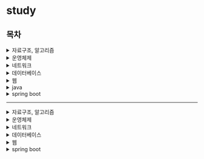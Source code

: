 # study

## 목차
<details>
<summary>자료구조, 알고리즘</summary>
<div markdown="1">

1. [피보나치 수열](#1-피보나치-수열)
2. [Call by value &amp; Call by reference](#2-call-by-value--call-by-reference)
3. [시간복잡도와 공간복잡도](#3-시간복잡도와-공간복잡도)
4. [정렬과 시간 복잡도](#4-정렬과-시간-복잡도)
5. [배열과 연결리스트](#5-배열과-연결리스트)
6. [스택과 큐](#6-스택과-큐)
7. [DFS와 BFS](#7-dfs와-bfs)
8. [이진탐색](#8-이진탐색)
9. [트리와 그래프](#9-트리와-그래프)
10. [이진트리, 균형이진트리, 레드블랙트리](#10-이진트리-균형이진트리-레드블랙트리)
11. [Heap Tree](#11-heap-tree)
12. [B-Tree, B+Tree](#12-b-tree-btree)

</div>
</details>
<details>
    
<summary>운영체제</summary>
<div markdown="1">

1. [운영체제](#1-운영체제)
2. [메모리 구조](#2-메모리-구조)
3. [프로세스와 스레드](#3-프로세스와-스레드)
4. [CPU 스케줄러](#4-cpu-스케줄러)
5. [가상 메모리](#5-가상-메모리)
6. [데드락](#6-데드락)

</div>
</details>

</div>
</details>
<details>
    
<summary>네트워크</summary>
<div markdown="1">

1. [OSI 7계층](#1-osi-7계층)
2. [TCP와 UDP](#2-tcp와-udp)
3. [IP](#3-ip)
4. [DNS](#4-dns)
5. [로드밸런서](#5-로드밸런서)
</div>
</details>

</div>
</details>
<details>
    
<summary>데이터베이스</summary>
<div markdown="1">

1. [DBMS](#1-dbms)
2. [트랜잭션 특징](#2-트랜잭션-특징)
3. [NOSQL](#3-nosql)
4. [파티셔닝](#4-파티셔닝)
5. [샤딩](#5-샤딩)
</div>
</details>

</div>
</details>
<details>
    
<summary>웹</summary>
<div markdown="1">

1. [브라우저에 url 치면 일어나는 일](#1-브라우저에-url-치면-일어나는-일)
2. [쿠키와 세션](#2-쿠키와-세션)
3. [REST API와 RESTful](#3-rest-api와-restful)
4. [HTTP 응답코드](#4-http-응답코드)
5. [HTTPS](#5-https)
</div>
</details>

</div>
</details>
<details>

<summary>java</summary>
<div markdown="1">
</div>
</details>

</div>
</details>
<details>

<summary>spring boot</summary>
<div markdown="1">

1. [IOC](#1-ioc)
2. [DI](#2-di)
3. [AOP](#3-aop)
</div>
</details>

---

<details>
<summary>자료구조, 알고리즘</summary>
<div markdown="1">

## 1. 피보나치 수열
### 첫째 및 둘째 항이 1이며, 그 뒤의 모든 항은 바로 앞 두항의 합인 수열
예시) 1, 1, 3, 3, 5, 8, …
편의상 0번째 항을 0으로 두기도 함
<br/>
<br/>
<br/>

---
## 2. Call by value & Call by reference
| Call by value | Call by reference |
| --- | --- |
| 인자로 받은 값을 복사하여 처리 | 인자로 받은 값의 주소를 참조하여 직접 값에 영향을 줌 |
| 원본 값 수정 X | 원본 값 수정 O |
| 변수의 복사본이 전달됨 | 변수 자체가 전달됨 |
| 실제 인수가 다른 메모리 위치에 생성 | 실제 인수가 같은 메모리 위치에 생성 |
<br/>
<br/>
<br/>

---
## 3. 시간복잡도와 공간복잡도
### 시간 복잡도 : 알고리즘의 수행 시간 분석

- 특정 크기의 입력을 기준으로 할 때 필요한 연산의 횟수를 나타냄
- 성능 평가 Case
    - 최선의 경우 (Best Case)
    - 최악의 경우 (Worst Case)
    - 평균의 경우 (Average Case)
- 알고리즘이 복잡해질수록 평균 구하기 어려움 → 최악의 경우로 알고리즘 성능을 파악

### 공간 복잡도 : 알고리즘의 메모리 사용량 분석

- 프로그램 실행과 완료에 얼마나 많은 공간(메모리)가 필요한지를 나타냄
- 공간 (space)
    - 고정 공간 (알고리즘과 무관한 공간)
        - 코드가 저장되는 공간, 알고리즘 실행을 위해 시스템이 필요로 하는 공간 등
    - 가변 공간 (알고리즘과 밀접한 공간)
        - 변수를 저장하는 공간 등의 문제를 해결하기 위해 알고리즘이 필요로 하는 공간

| 시간 복잡도 | 공간 복잡도 |
| --- | --- |
| 얼마나 빠르게 실행되는지를 판단 | 얼마나 많은 자원(메모리 공간)이 필요한지를 판단 |

### 시간 복잡도와 공간 복잡도는 반비례하는 경향이 있음, 보통 알고리즘의 성능을 판단할 때는 시간 복잡도를 위주로 판단
<br/>
<br/>
<br/>

---
## 4. 정렬과 시간 복잡도
### 버블정렬(Bubble Sort)

- 시간 복잡도 : O(N^2)
- 배열의 첫 원소부터 순차적으로 진행하며, 현재 원소가 그 다음 원소의 값보다 크면 두 원소를 바꾸는 작업을 완전히 정렬 될 때까지 반복하는 정렬

### 선택정렬(Selection Sort)

- 시간 복잡도 : O(N^2)
- 배열을 탐색하며 가장 작은 원소를 배열 맨 앞의 원소와 교체, 그 다음으로 작은 원소를 찾아 다시 앞으로 보냄. 이 작업을 완전히 정렬 될 때까지 반복하는 정렬

### 삽입 정렬(Insertion Sort)

- 최선의 경우: O(n), 최악의 경우: O(n^2)
- 배열의 모든 요소를 앞에서 부터 차례대로 이미 정렬된 배열 부분과 비교하여, 삽입하는 작업을 반복하는 정렬

### 병합 정렬(merge Sort)

- 시간 복잡도: O(n log n)
- 배열을 절반씩 나누어 부분리스트가 하나만 남을 때까지 반복. 각각을 정렬한 후 다시 합쳐 정렬하는 작업을 반복하는 정렬

### 퀵정렬(Quick Sort)

- 최악의 경우: O(n^2), 평균의 경우(n log n)
- 배열 중 피벗이 될 원소를 임의의 기준으로 선정하고, 피벗 앞에는 피벗보다 작은 원소들이오고, 피벗 뒤에는 피벗보다 큰 원소들이  오도록 피벗을 기준으로 배열을 나눔. 이렇게 나눈 배열도 앞의 과정을 반복하여 결국 정렬된 상태의 배열이 되는 정렬

### 계수정렬(Counting Sort)

- 시간 복잡도: O(n+k)
- 각 요소의 배열 등장 횟수를 count해 누적합으로 나타낸는 배열을 만든 후 그 누적합으로 요소들의 index를 알아내 작은 숫자 순서대로 정렬하는 정렬

### 기수정렬(Radix Sort)

- 최악의 경우: O(w(n+k))
- 1의 자리, 10의 자리, 100의 자리 … 자리수를 기준으로 정렬하는 정렬
<br/>
<br/>
<br/>

---
## 5. 배열과 연결리스트
### 배열

- 같은 종류의 데이터들이 순차적으로 저장되어 있는 자료 구조
- 배열의 크기는 처음 생성할 때 정하며 이후에는 변경할 수 없음
- 빠른 접근이 요구되고, 데이터의 삽입과 삭제가 적을 경우 자주 사용됨
- 장점
    - 인덱스를 통한 빠른 접근
- 단점
    - 삽입, 삭제가 오래 걸림
    - 중간에 있는 데이터가 삭제되면 공간 낭비가 심함

### 연결리스트

- 각 노드가 데이터와 포인터를 가지고 한 줄로 연결되어 있는 방식으로 데이터를 저장하는 자료구조
- 메모리를 연속적으로 사용하지 않음
- 삽입과 삭제 연산이 잦고, 검색 빈도가 적을 때 자주 사용됨
- 장점
    - 삽입, 삭제에 용이함
- 단점
    - 임의 접근이 불가능하여, 처음부터 탐색을 진행해야함
<br/>
<br/>
<br/>

---
## 6. 스택과 큐
### 스택 (Stack)

- 차곡차곡 쌓아 올린 형태의 자료구조
- LIFO(Last In First Out) 방식, 후입선출
- 가장 마지막에 삽입된 자료가 가장 먼저 삭제
- 삽입 → ’push’, 삭제 → ‘pop’
- 삽입, 삭제가 이루어지는 곳 → ‘top’

### 큐 (Queue)

- 줄(놀이동산에서 **줄**을 서서 순서를 기다릴 때의 **줄**)
- FIFO(First In First Out) 방식, 선입선출
- 가장 먼저삽입된 자료가 가장 먼저 삭제
- 삽입 → ‘enqueue’, 삭제 → ‘dequeue’
- 삽입이 이루어지는 곳 → ‘front’, 삭제가 이루어지는 곳 → ‘rear’

### 우선순위 큐 (Priority Queue)

- 들어오는 순서와 상관없이 우선순위가 높은 데이터가 먼저 삭제
- 삽입 → ‘insert’, 삭제 → ‘delete’
- 구현 (시간 복잡도 상 힙이 유리)
    - 배열
        - 순서없는 : 삽입 → O(1), 삭제 → O(n)
        - 정렬된 :  삽입 → O(n), 삭제 → O(1))
    - 연결리스트
        - 순서없는 : 삽입 → O(1), 삭제 → O(n)
        - 정렬된 : 삽입 → O(n), 삭제 → O(1))
    - 힙(heap)
        - 삽입 → O(log n), 삭제 → O(log n)

### 원형 큐 (=환형 큐, Circular Queue, Ring Buffer)

- 선이 아닌 원의 형태를 가진 큐
- FIFO(First In First Out) 방식, 선입선출
- 삽입 → ‘enqueue’, 삭제 → ‘dequeue’
- 삽입 → rear + 1, 삭제 → front + 1

### 덱 (Deque, Double-ended Queue)

- 양쪽에서 추가, 삭제가 가능한 선형 구조의 자료구조
- 삽입이 이루어지는 곳 → ‘front’, 삭제가 이루어지는 곳 → ‘rear’
- enqueue, dequeue → O(1)
<br/>
<br/>
<br/>

---
## 7. DFS와 BFS
### DFS (Depth First Search, 깊이 우선 탐색)

- 그래프와 트리의 깊은 부분을 우선적으로 탐색하는 알고리즘
- 루트 노드(또는 임의의 노드)에서 최대한 깊이 내려간 뒤, 더 이상 갈 곳이 없으면 다음 분기로 넘어감

### BFS (Breadth First Search, 너비 우선 탐색)

- 그래프와 트리의 인점한 노드부터 탐색하는 알고리즘
- 시작 정점으로 인점한 정점을 먼저 방문하며 최대한 넓게 이동한 다음, 더 이상 갈 곳이 없으면 아래로 이동

| DFS | BFS |
| --- | --- |
| 현재 정점에서 갈 수 있는 점들까지 들어가면서 탐색 | 현재 정점에서 연결된 가까운 점들부터 탐색 |
| 스택 또는 재귀함수로 구현 | 큐를 이용해서 구현 |

### 대표적인 활용 문제

| 문제 | DFS | BFS |
| --- | --- | --- |
| 모든 정점을 방문하는 문제 | 유리 | 유리 |
| 경로의 특징을 저장하는 문제 | 유리 | 불리 |
| 최단거리 문제 | 불리 | 유리 |
<br/>
<br/>
<br/>

---
## 8. 이진탐색
### 이진탐색(Binary Search)

- 정렬된 배열이나 리스트에서 특정한 값을 찾는 알고리즘
- 배열의 중간에 있는 임의의 값을 중간값으로 선택하여 중간값을 기준으로 데이터들을 나눈다. 그후 중간값과 찾는 값을 비교하여 중간값보다 크면 우측을 대상으로하고, 작다면 좌측을 대상으로하여 다시 탐색한다.
- 반드시 데이터들이 일정한 순서로 정렬된 구조에서 사용가능
- 시간 복잡도 : O(log n)
- 장점
    - 검색 속도가 빠름
- 단점
    - 반드시 특정구조가 필요함 (정렬된 구조)
    - 검색대상의 생성, 수정에 취약 (추가적인 메모리 사용 X → 검색 대상을 수정, 추가하는 경우 탐색 시간 길어짐)
<br/>
<br/>
<br/>

---
## 9. 트리와 그래프
### 트리

- 노드와 노드간을 연결하는 간선으로 구성된 자료구조
- 두 개의 노드 사이에 반드시 1개의 경로
- 부모 - 자식 관계 성립 → 계층형 모델 (최상위 노드 = root)
- 노드가 N개 이면 간선 = N - 1개 (완전이진트리의 경우 각 레벨 k에 존재하는 노드는 2^k개)
- 방향성이 존재O,  사이클이 존재 X (비순환)
- 순회 종류 → 전위순회, 중위순회, 후위순회

### 그래프

- 노드와 노드간을 연결하는 간선으로 구성된 자료구조
- 순환 혹은 비순환 구조를 이룸
- 방향이 있는 그래프와 없는 그래프가 있음
- 루트 노드의 개념 X, 부모 - 자식 관계 계념 X
- 2개 이상의 경로 가능 (무방향, 방향, 양방향 가능)

| 특징 | 그래프 | 트리 |
| --- | --- | --- |
| 방향성 | 방향, 무방향 | 방향 |
| 사이클 | 순환, 비순환, 자기순환 | 비순환 |
| 루트노드 | 루트 개념 X | 한 개의 루트 O |
| 부모 - 자식 | 부모 - 자식 개념 X | 한 개의 부모노드 (루트 제외) |
| 모델 | 네트워크 모델 | 계층 모델 |
| 간선 수 | 자유 | N - 1 개 |
<br/>
<br/>
<br/>

---

## 10. 이진트리, 균형이진트리, 레드블랙트리
### 이진트리 (Binary Tree)

- 각 노드가 최대 2개의 자식노드를 가진 트리
- 종류
    - 이진 탐색 트리 (Binary Search Tree, BST)
        - 왼쪽 자식이 부모보다 작고 오른쪽 자식은 부모보다 큰 이진 트리
    - 정 이진트리 (full binary tree)
        - 모든 노드가 0개 또는 2개의 자식 노드를 갖는 트리
    - 완전 이진트리 (complete binary tree)
        - 마지막 레벨을 제외하고 모든 레벨이 완전히 채워져 있는 트리
    - 완전 이진 탐색 트리 (Complete binary search tree)
        - 완전 이진 트리의 성질을 가지는 이진 탐색 트리
    - 포화 이진 트리 (Perfect Binary Tree)
        - 모든 노드가 두개의 자식 노드를 가지고, 모든 리프 노드가 동일한 깊이를 갖는 트리
    - 편향 이진트리 (skewed binary tree)
        - 모든 노드가 왼쪽 또는 오른쪽으로 치우쳐 있는 트리

### 균형 이진 트리 (Balanced Binary Tree)

- 모든 노드의 좌우 서브 트리 높이 차이가 1만큼 나는 트리
- 균형 이진 탐색 트리 (Balanced Binary Search Tree)
    - 노드의 삽입과 삭제가 일어날 때 균형을 유지하도록 하는 트리
    - AVL 트리 (Adelson-Velsky and Landis, 높이 균형 이진 탐색 트리)
        - 스스로 균형을 잡는 이진 탐색 트리
        - Balance Factor(BF) 왼쪽 서브트리에서 오른쪽 서브트리의 높이를 뺀 값 (BF가 최대 1까지 차이나면 균형이 잡힘)
        - 삽입, 삭제 연산을 수행할 때 회전
        - 회전 종류
            - LL 회전
            - RR 회전
            - LR 회전
            - RL 회전

### 레드블랙 트리 (Red-Black Tree)

- 자가 균형 이진 탐색 트리
- 조건
    - 모든 노드는 빨간색 혹은 검은색
    - 루트 노드와 모든 리프 노드(NIL)는 검은색
    - 빨간색 노드의 자식은 검은색 (빨간색 노드가 연속으로 나올 수 없음)
    - 모든 리프 노드에서 루트 노드까지 가는 경로에서 만나는 검은색 노드의 개수는 같음
<br/>
<br/>
<br/>

---

## 11. Heap Tree
### 힙 트리 (Heap Tree)

- 완전 이진 트리의 일종, 우선순위 큐를 위해 만들어짐
- 종류
    - 최대 힙 (max heap)
        - 부모 노드의 키값 ≥ 자식노드의 키값
    - 최소 힙 (min heap)
        - 부모 노드의 키값 ≤ 자식노드의 키값
- 특징
    - 최대값과 최소값을 O(1)의 속도로 구할 수 있음
    - 배열을 이용하여 구현
    - 인덱스 1부터 시작
    - 인덱스
        - 왼쪽 자식의 인덱스 : (부모의 인덱스) * 2
        - 오른쪽 자식의 인덱스 : (부모의 인덱스) * 2 + 1
        - 부모의 인덱스 : (자식의 인덱스) / 2
- 데이터 삽입
    - max heap
        - 데이터를 맨 마지막 인덱스에 추가
        - 부모 노드보다 작다면 그대로 둠
        - 부모 노드보다 크다면 부모 노드와 위치를 바꿈
- 데이터 삭제
    - max heap
        - root 노드를 삭제
        - root 노드의 자리에 마지막 노드를 가져옴
        - heap을 재구성 (만약 자식 노드보다 크다면 그대로 두고, 작다면 자식노드와 값을 바꿈)
<br/>
<br/>
<br/>

---

## 12. B-Tree, B+Tree
### B-Tree

- 균형 잡힌 트리 (삽입, 삭제 시 특정 규칙에 맞게 재정렬)
- 특징
    - 한 노드의 키가 k개라면 자식 노드의 개수는 k + 1
    - 노드의 키는 항상 정령된 상태
    - 리프 노드가 아닌 노드는 항상 2개 이상의 자식 노드를 가짐
    - 모든 리프 노드들은 항상 같은 레벨
    - 각 노드는 여러 개의 키와 각 키에 대응하는 데이터를 가짐
    - 노드들의 키는 중복되지 않음
    - 각 노드는 자식 노드를 참조하는 포인터를 가짐

### B+Tree

- B-Tree의 모든 데이터를 순회하기 위해 리프 노드까지 갔다가 다시 부모 노드로 BackTracking하여 트리의 모든 노드를 방문하는 비효율을 보완하기 위한 것이 B+Tree
- 특징
    - 데이터는 리프 노드에만 저장
    - 리프 노드가 아닌 루트 노드나 중간 노드들은 자식 노드로 향하는 포인터만 가짐
    - 모든 리프 노드들은 linked list를 통해 서로 연결
    - 중간 노드들의 키를 통해 리프 노드를 찾아감 → 노드들이 갖는 키는 중복 가능
- 장점
    - 리프 노드가 아닌 노드들에 실제 데이터를 저장하지 않고 키에 따라 자식 노드로 향하는 포인터만 가질 수 있어서 **저장 공간 절약, 더 많은 포인터를 저장 가능**
    - 한 노드가 가질 수 있는 자식 노드의 최대 개수를 늘릴 수 있음 → 트리의 depth를 낮출 수 있음
    - Full scan시, linked list로 연결된 리프 노드들에 대해서만 읽기를 진행 → 시간 단축
- 단점
    - 실제 데이터까지 접근하기 위해서는 무조건 트리의 맨 아래에 있는 리프 노드까지 접근해야 함
    

|  | B-Tree | B+Tree |
| --- | --- | --- |
| 데이터 | 모든 노드에 저장 | 리프 노드에만 저장 |
| key | 중복 없음 | 중복 가능 |
| Full Scan | 모든 노드를 순회하며 탐색 | linked list를 통해 리프 노드만 선형 탐색 |
| key를 통한 검색 | 리프 노드까지 가지 않아도 되는 경우 있음 | 무조건 리프 노드까지 가야 함 |
| 높이 | 높음 | 낮음 |

<br/>
<br/>
<br/>

---
</div>
</details>

<details>
<summary>운영체제</summary>
<div markdown="1">

## 1. 운영체제
### 시스템의 자원과 동작을 관리하는 소프트웨어
### 프로세스, 저장장치, 네트워킹, 사용자, 하드웨어를 관리
<br/>
<br/>
<br/>

---

## 2. 메모리 구조
- Code : 소스코드
- Data : 전역변수, 정적변수 할당
- Heap : 사용자가 직접 동적으로 할당
- Stack : 함수의 호출정보, 지역변수, 매개변수 등 저장
<br/>
<br/>
<br/>

---

## 3. 프로세스와 스레드
- 프로세스 : 실행중인 프로그램 (예 : 유튜브 창)
    - 메모리와 CPU를 프로세스마다 할당받아서 사용

- 스레드 : 프로세스 안 실행 단위 (예 : 밑에서 움직이는 바, 좋아요)
    - 프로세스 안 다른 스레드와 메모리와 CPU를 공유해서 사용
<br/>
<br/>
<br/>

---

## 4. CPU 스케줄러
### 준비큐에 있는 프로세스에 대해 CPU 할당하는 방법
- 비선점 스케줄링
    - FCFS : 먼저 요청한 프로세스를 먼저 처리
    - SJF : 사용하는 시간이 짧은 프로세스 먼저 처리
- 선점 스케줄링
    - SRT : 남은 시간이 짧은 프로세스 먼저 처리
    - RR : time slice를 기반으로 스케줄링
<br/>
<br/>
<br/>

---

## 5. 가상 메모리
### 사용하는 부분만 메모리에 올리고, 나머지는 디스크에 보관
<br/>
<br/>
<br/>

---

## 6. 데드락
### 프로세스가 자원을 얻지 못해 다음 작업을 하지 못하는 상태
- 발생 조건
    - 상호 배제 : 자원은 한 번에 한 프로세스만 사용 가능
    - 점유 대기 : 자원을 점유하고 있으면서 자원을 추가로 점유하기 위해 대기하고 있어야함
    - 비선점 : 다른 프로세스에 할당된 자원을 끝날 때까지 강제로 빼앗을 수 없음
    - 순환 대기 : 점유한 자원을 대기하며 순환의 모습으로 대기해야함 (예 : P1은 P2가 점유한 자원을 대기, P2는 P3가 점유한 자원을 대기, P3는 P1이 점유한 자원을 대기)
<br/>
<br/>
<br/>

---
</div>
</details>

<details>
<summary>네트워크</summary>
<div markdown="1">
    
## 1. OSI 7계층
### 네트워킹에 대한 표준을 7계층으로 나눈것
- 1계층 물리 계층
- 2계층 데이터 링크 계층
- 3계층 네트워크 계층
- 4계층 전송 계층
- 5계층 세션 계층
- 6계층 표현 계층
- 7계층 응용 계층
  
<br/>
<br/>
<br/>

---

## 2. TCP와 UDP
- TCP : 신뢰성 높은 프로토콜
    - 데이터를 받았는지 확인 가능
    - UDP보다 속도가 느림
- UDP : 빠른 프로토콜
    - 데이터를 받았는지 확인 불가
    - 스트리밍 서비스에서 사용
  
<br/>
<br/>
<br/>

---

## 3. IP
### 인터넷에서 데이터 전달 프로토콜
- 비신뢰성 : 패킷의 완전한 전달을 보장하지 않음
- 비연결성 : 패킷을 보내는 길을 정하지 않음
  
<br/>
<br/>
<br/>

---

## 4. DNS
### 도메인 주소를 IP 주소로 변환해주는 시스템
  
<br/>
<br/>
<br/>

---

## 5. 로드밸런서
### 서버의 부하를 분산시켜주는 시스템
- L4 : 4계층 이하의 정보를 가지고 로드를 분산
- L7 : 응용 계층의 정보를 가지고 로드 분산
  
<br/>
<br/>
<br/>

---

</div>
</details>

<details>
<summary>데이터베이스</summary>
<div markdown="1">
    
## 1. DBMS
### 데이터베이스 내 데이터에 접근하도록 도와주는 시스템
  
<br/>
<br/>
<br/>

---

## 2. 트랜잭션 특징
### 데이터베이스 내 데이터에 접근하도록 도와주는 시스템
A : 원자성
- 부분적으로 실행되거나 중단되지 않는 것
  
C : 일관성
- 일관적인 DB상태를 유지하는 것
  
I : 격리성
- 트랜잭션 작업이 끼어들지 못하도록 보장하는 것
  
D : 지속성
- 트랜잭션은 영원히 반영되는 것
  
<br/>
<br/>
<br/>

---

## 3. NOSQL
### Not Only SQL, SQL을 보완한다는 의미
- 스키마가 없음
- 삽입, 조회 빠름
- 대량의 분산 데이터를 저장하는데 특화
  
<br/>
<br/>
<br/>

---

## 4. 파티셔닝
### 테이블을 컬럼 단위로 나누어 관리하는 기법
- update나 insert 같은 작업이 분산되어 성능 향상
- 테이블간 join 비용이 증가
- index를 별도로 파티셔닝할 수 없음
  
<br/>
<br/>
<br/>

---

## 5. 샤딩
### 테이블을 row단위로 분산하여 저장하는 방법
- Hash Sharding
- Dynamic Sharding
  
<br/>
<br/>
<br/>

---

</div>
</details>

<details>
<summary>웹</summary>
<div markdown="1">

## 1. 브라우저에 url 치면 일어나는 일
1. 브라우저에서 DNS 서버에서 도메인명으로 IP 주소를 가져오게 됨
2. HTTP Request 메시지 작성
3. OS의 프로토콜 스택에 메시지 전송 의뢰
4. 프로토콜 스택이 LAN에 제어정보를 붙인 패킷을 LAN어댑터에 넘김
5. LAN 어댑터는 전기신호로 변환시켜 LAN 케이블로 송출
6. 송신한 패킷은 허브, 스위치, 라우터를 경유
7. 프로바이더(ISP)에 전달
8. pop 거쳐서 인터넷 핵심부로 감
9. 고속 라우터들 사이로 서버까지 도달
10. 방화벽이 패킷을 검사
11. 캐시서버가 응답 데이터가 있는지 확인
12. 웹서버에 전송
13. 패킷을 추출해서 WAS에 전달
14. 응답 메시지를 만들어서 위의 방법대로 다시 클라이언트에게 전달
  
<br/>
<br/>
<br/>

---

## 2. 쿠키와 세션
### HTTP는 상태와 연결에 대한 정보를 저장하지 않아, 이를 도와주는 것
쿠키
- 사용자 정보가 기록된 텍스트 파일
- 브라우저에 저장되면서, 통신할 때 HTTP 헤더에 포함되어 전송
- 통신 중 정보가 노출될 수 있기 때문에 보안에 취약
세션
- 사용자의 정보를 서버에 저장
- 브라우저가 종료될 때까지 유지
- 서버에 저장되기 때문에 보안이 강함
  
<br/>
<br/>
<br/>

---

## 3. REST API와 RESTful
### REST 기반으로 서비스 API를 구현한 것
REST : 이름으로부터 자원의 정보를 주고받는 것
- 자원을 URI로 표현
- 자원에 대한 행위는 HTTP Method로 표현
RESTful : REST의 원리를 잘 따르는 시스템
- 자원을 URI로, 행위에 맞는 적절한 HTTP Method를 사용한 것이 RESTful한 메소드
- RESTful 하지 않은 것 : 예) CRUD기능 모두 POST로 처리한 것
  
<br/>
<br/>
<br/>

---

## 4. HTTP 응답코드
- 100 : 조건부 응답 (요청을 받아서 지금 처리하고 있음을 의미)
- 200 : Successful Response (Request가 성공적으로 처리되었음을 의미)
- 300 : Redirection (클라이언트를 지정된 위치로 이동하게 하는 것)
- 400 : 클라이언트 오류 (HTTP 요청이 잘못되거나 권한이 없을때 나타나게 됨)
- 500 : 서버 오류 (서버가 요청을 제대로 수행하지 못할때 발생)
  
<br/>
<br/>
<br/>

---

## 5. HTTPS
### 암호화 프로토콜을 사용하여 HTTP 통신을 안전하게 하는 프로토콜
- HTTP의 문제를 보완하고자 사용하는 것
- HTTP의 문제
    - 평문 통신을 해서 도청 가능
    - 통신상대를 확인하지 않아서 위장 가능
    - 완전성을 증명할 수 없어서 변조 가능
- HTTP에서 통신하는 소켓을 암호화 프로토콜을 사용하여 TCP와 통신하도록 함
- 암호화 프로토콜을 사용함으로써 암호화, 증명서, 변조 방지 가능
  
<br/>
<br/>
<br/>

---

</div>
</details>

<details>
<summary>spring boot</summary>
<div markdown="1">

## 1. IOC
### 제어의 역전
- 객체의 생성과 의존성 관리를 외부에서 담당
- 객체를 직접 생성하거나 제어하는 것이 아니라 외부(컨테이너)에서 주입받아서 사용
  ```java
  // 객체를 직접 생성
  public class A {
  	b = new B();
  }
  ```

  ```java
  // 객체를 생성하지 않고, 객체를 받아서 할당
  public class A {
   private B b;
  }
  ```
  <br/>
  <br/>
  <br/>

---

## 2. DI
### 의존성 주입
- 객체 지향 프로그래밍에서 사용되는 설계 원칙 중 하나
- 객체 간의 의존성을 외부에서 주입하는 방식
- 객체가 필요로 하는 의존성을 외부에서 주입받아 사용하여 결합도를 낮출 수 있고, 코드의 재사용성과 유연성을 높일 수 있음
  <br/>
  <br/>
  <br/>

---

## 3. AOP
### 관점 지향 프로그래밍
- 로직을 기준으로 핵심적인 관점, 부가적인 관점으로 나누어 관점을 기준으로 모듈화하는 것
- 개발자가 비지니스 로직을 구현하는 데만 집중할 수 있게 도와주는 것
- 부가적인 관점의 예 : 반복되는 로깅, 트랜잭션 관리, 보안 등의 코드
  <br/>
  <br/>
  <br/>

---

</div>
</details>
